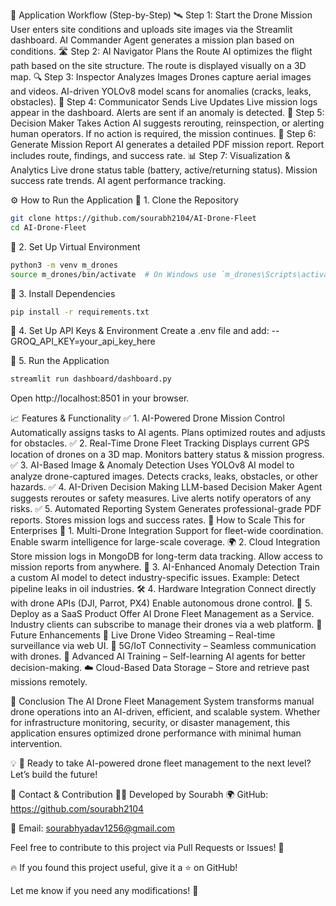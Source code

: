 🚀 Application Workflow (Step-by-Step)
🛰 Step 1: Start the Drone Mission
User enters site conditions and uploads site images via the Streamlit dashboard.
AI Commander Agent generates a mission plan based on conditions.
🛣 Step 2: AI Navigator Plans the Route
AI optimizes the flight path based on the site structure.
The route is displayed visually on a 3D map.
🔍 Step 3: Inspector Analyzes Images
Drones capture aerial images and videos.
AI-driven YOLOv8 model scans for anomalies (cracks, leaks, obstacles).
📡 Step 4: Communicator Sends Live Updates
Live mission logs appear in the dashboard.
Alerts are sent if an anomaly is detected.
🤖 Step 5: Decision Maker Takes Action
AI suggests rerouting, reinspection, or alerting human operators.
If no action is required, the mission continues.
📜 Step 6: Generate Mission Report
AI generates a detailed PDF mission report.
Report includes route, findings, and success rate.
📊 Step 7: Visualization & Analytics
Live drone status table (battery, active/returning status).
Mission success rate trends.
AI agent performance tracking.

⚙️ How to Run the Application
📌 1. Clone the Repository
```bash
git clone https://github.com/sourabh2104/AI-Drone-Fleet
cd AI-Drone-Fleet
```
📌 2. Set Up Virtual Environment
```bash
python3 -m venv m_drones
source m_drones/bin/activate  # On Windows use `m_drones\Scripts\activate`
```

📌 3. Install Dependencies
```bash 
pip install -r requirements.txt
```
📌 4. Set Up API Keys & Environment
Create a .env file and add:
--GROQ_API_KEY=your_api_key_here

📌 5. Run the Application
```bash
streamlit run dashboard/dashboard.py
```
Open http://localhost:8501 in your browser.



📈 Features & Functionality
✅ 1. AI-Powered Drone Mission Control
Automatically assigns tasks to AI agents.
Plans optimized routes and adjusts for obstacles.
✅ 2. Real-Time Drone Fleet Tracking
Displays current GPS location of drones on a 3D map.
Monitors battery status & mission progress.
✅ 3. AI-Based Image & Anomaly Detection
Uses YOLOv8 AI model to analyze drone-captured images.
Detects cracks, leaks, obstacles, or other hazards.
✅ 4. AI-Driven Decision Making
LLM-based Decision Maker Agent suggests reroutes or safety measures.
Live alerts notify operators of any risks.
✅ 5. Automated Reporting System
Generates professional-grade PDF reports.
Stores mission logs and success rates.
🏢 How to Scale This for Enterprises
💼 1. Multi-Drone Integration
Support for fleet-wide coordination.
Enable swarm intelligence for large-scale coverage.
🌍 2. Cloud Integration
Store mission logs in MongoDB for long-term data tracking.
Allow access to mission reports from anywhere.
📡 3. AI-Enhanced Anomaly Detection
Train a custom AI model to detect industry-specific issues.
Example: Detect pipeline leaks in oil industries.
🛠 4. Hardware Integration
Connect directly with drone APIs (DJI, Parrot, PX4)
Enable autonomous drone control.
🚀 5. Deploy as a SaaS Product
Offer AI Drone Fleet Management as a Service.
Industry clients can subscribe to manage their drones via a web platform.
🎯 Future Enhancements
🚀 Live Drone Video Streaming – Real-time surveillance via web UI.
📡 5G/IoT Connectivity – Seamless communication with drones.
🧠 Advanced AI Training – Self-learning AI agents for better decision-making.
☁️ Cloud-Based Data Storage – Store and retrieve past missions remotely.

📝 Conclusion
The AI Drone Fleet Management System transforms manual drone operations into an AI-driven, efficient, and scalable system. Whether for infrastructure monitoring, security, or disaster management, this application ensures optimized drone performance with minimal human intervention.

💡 🚀 Ready to take AI-powered drone fleet management to the next level? Let’s build the future!



📩 Contact & Contribution
👨‍💻 Developed by Sourabh
🌍 GitHub:
https://github.com/sourabh2104

📧 Email:
sourabhyadav1256@gmail.com

Feel free to contribute to this project via Pull Requests or Issues! 🎯

🔥 If you found this project useful, give it a ⭐ on GitHub!

Let me know if you need any modifications! 🚀







